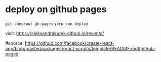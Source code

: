 # deploy on github pages

`git checkout gh-pages`
`yarn run deploy`

visit:
https://aleksandrakurek.github.io/revents/

#source: 
https://github.com/facebook/create-react-app/blob/master/packages/react-scripts/template/README.md#github-pages

